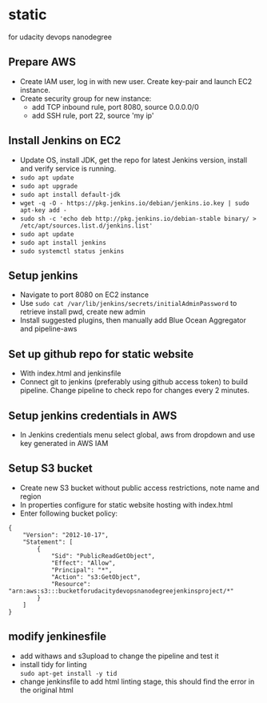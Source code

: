 # static
for udacity devops nanodegree

## Prepare AWS 
- Create IAM user, log in with new user. Create key-pair and launch EC2 instance.
- Create security group for new instance:  
  - add TCP inbound rule, port 8080, source 0.0.0.0/0
  - add SSH rule, port 22, source 'my ip'

## Install Jenkins on EC2
- Update OS, install JDK, get the repo for latest Jenkins version, install and verify service is running.
- `sudo apt update`
- `sudo apt upgrade`
- `sudo apt install default-jdk`
- `wget -q -O - https://pkg.jenkins.io/debian/jenkins.io.key | sudo apt-key add -`
- `sudo sh -c 'echo deb http://pkg.jenkins.io/debian-stable binary/ > /etc/apt/sources.list.d/jenkins.list'`
- `sudo apt update`
- `sudo apt install jenkins`
- `sudo systemctl status jenkins`

## Setup jenkins
- Navigate to port 8080 on EC2 instance
- Use `sudo cat /var/lib/jenkins/secrets/initialAdminPassword` to retrieve install pwd, create new admin
- Install suggested plugins, then manually add Blue Ocean Aggregator and pipeline-aws

## Set up github repo for static website
- With index.html and jenkinsfile
- Connect git to jenkins (preferably using github access token) to build pipeline. Change pipeline to check repo for changes every 2 minutes.

## Setup jenkins credentials in AWS
- In Jenkins credentials menu select global, aws from dropdown and use key generated in AWS IAM

## Setup S3 bucket
- Create new S3 bucket without public access restrictions, note name and region
- In properties configure for static website hosting with index.html
- Enter following bucket policy:
```
{
    "Version": "2012-10-17",
    "Statement": [
        {
            "Sid": "PublicReadGetObject",
            "Effect": "Allow",
            "Principal": "*",
            "Action": "s3:GetObject",
            "Resource": "arn:aws:s3:::bucketforudacitydevopsnanodegreejenkinsproject/*"
        }
    ]
}
```

## modify jenkinesfile
- add withaws and s3upload to change the pipeline and test it
- install tidy for linting  
`sudo apt-get install -y tid`
- change jenkinsfile to add html linting stage, this should find the error in the original html

